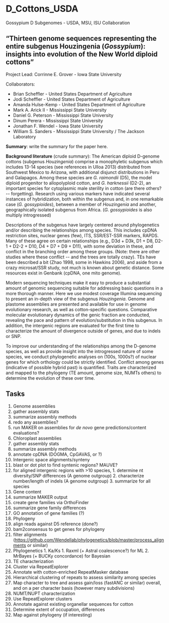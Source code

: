 # D_Cottons_USDA
Gossypium D Subgenomes - USDA, MSU, ISU Collaboration

## “Thirteen genome sequences representing the entire subgenus Houzingenia (_Gossypium_): insights into evolution of the New World diploid cottons”

Project Lead: Corrinne E. Grover - Iowa State University

Collaborators:
* Brian Scheffler - United States Department of Agriculture
* Jodi Scheffler - United States Department of Agriculture
* Amanda Hulse-Kemp - United States Department of Agriculture
* Mark A. Arick II - Mississippi State University
* Daniel G. Peterson - Mississippi State University
* Dinum Perera - Mississippi State University
* Jonathan F. Wendel - Iowa State University
* William S. Sanders - Mississippi State University / The Jackson Laboratory


**Summary**: write the summary for the paper here.

**Background literature** (crude summary): The American diploid D-genome cottons (subgenus *Houzingenia*) comprise a monophyletic subgenus which includes 13-14 species (see references in Ulloa 2013) distributed from Southwest Mexico to Arizona, with additional disjunct distributions in Peru and Galapagos. Among these species are *G. raimondii* (D5), the model diploid progenitor to allopolyploid cotton, and *G. harknessii* (D2-2), an important species for cytoplasmic male sterility in cotton (are there others? -- forgetting). Research using various markers have indicated several instances of hybridization, both within the subgenus and, in one remarkable case (*G. gossypioides*), between a member of *Houzingenia* and another, geographically isolated subgenus from Africa. (*G. gossypioides* is also multiply introgressed) 

Descriptions of the subgenus have largely centered around phylogenetics and/or describing the relationships among species. This includes cpDNA restriction sites, nuclear genes (few), ITS, SSR/EST-SSR markers, RAPDS. Many of these agree on certain relationships (e.g., D3d + D3k, D1 + D8, D2-1 + D2-2 + D10, D4 + D7 + D9 + D11), with some deviation in these, and conflict in the branching order among these groups. (Note: there are other studies where these conflict -- and the trees are totally crazy). TEs have been described a bit (Zhao 1998, some in Hawkins 2006), and aside from a crazy microsat/SSR study, not much is known about genetic distance. Some resources exist in Genbank (cpDNA, one mito genome).

Modern sequencing techniques make it easy to produce a substantial amount of genomic sequencing suitable for addressing basic questions in a more thorough manner. Here we use modest coverage Illumina sequencing to present an in-depth view of the subgenus *Houzingenia*. Genome and plastome assemblies are presented and available for use in genome evolutionary research, as well as cotton-specific questions. Comparative molecular evolutionary dynamics of the genic fraction are conducted, revealing the pace and pattern of evolution/substitution in this subgenus. In addition, the intergenic regions are evaluated for the first time to characterize the amount of divergence outside of genes, and due to indels or SNP.

To improve our understanding of the relationships among the D-genome species, as well as provide insight into the introgressed nature of some species, we conduct phylogenetic analyses on (100s, 1000s?) of nuclear genes for which orthology could be strictly identified.  Conflict among genes (indicative of possible hybrid past) is quantified. Traits are characterized and mapped to the phylogeny (TE amount, genome size, NUMTs others) to determine the evolution of these over time.

## Tasks

1. Genome assemblies
  1. gather assembly stats
  2. summarize assembly methods
  3. redo any assemblies?
  4. run MAKER on assemblies for *de novo* gene predictions/content evaluations?
2. Chloroplast assemblies
  1. gather assembly stats
  2. summarize assembly methods
  3. annotate cpDNA (DOGMA, CpGAVAS, or ?)
3. Intergenic space alignments/synteny
  1. blast or dot plot to find syntenic regions? MAUVE?
  2. for aligned intergenic regions with >10 species, 
    1. determine nt diversity/SNP differences (A genome outgroup)
    2. characterize number/length of indels (A genome outgroup)
    3. summarize for all species 
3. Gene content
  1. summarize MAKER output
  2. create gene families via OrthoFinder
  3. summarize gene family differences
  4. GO annotation of gene families (?)
4. Phylogeny
  1. align reads against D5 reference (done?)
  2. bam2consensus to get genes for phylogeny
  3. filter alignments (https://github.com/Wendellab/phylogenetics/blob/master/process_alignments or similar)
  4. Phylogenetics
    1. Ka/Ks
    1. Raxml (+ Astral coalescence?) for ML
    2. MrBayes (+ BUCKy concordance) for Bayesian
5. TE characterization
  1. Cluster via RepeatExplorer
  2. Annotate with cotton-enriched RepeatMasker database
  2. Hierarchical clustering of repeats to assess similarity among species
  3. Map character to tree and assess gain/loss (fastANC or similar) overall, and on a per character basis (however many subdivisions)
6. NUMT/NUPT characterization
  1. Use RepeatExplorer clusters
  2. Annotate against existing organellar sequences for cotton
  3. Determine extent of occupation, differences
  3. Map against phylogeny (if interesting)
  
